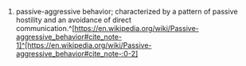 1. passive-aggressive behavior; characterized by a pattern of passive hostility and an avoidance of direct communication.^[https://en.wikipedia.org/wiki/Passive-aggressive_behavior#cite_note-1]^[https://en.wikipedia.org/wiki/Passive-aggressive_behavior#cite_note-:0-2]